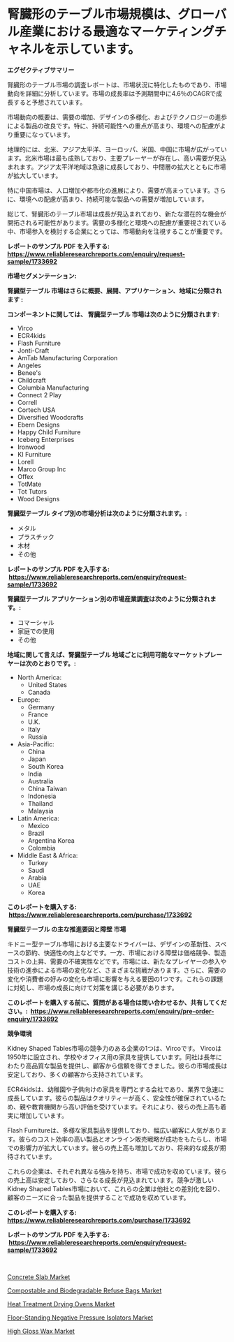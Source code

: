 <p><h1>腎臓形のテーブル市場規模は、グローバル産業における最適なマーケティングチャネルを示しています。</h1></p><p><strong>エグゼクティブサマリー</strong></p>
<p><p>腎臓形のテーブル市場の調査レポートは、市場状況に特化したものであり、市場動向を詳細に分析しています。市場の成長率は予測期間中に4.6％のCAGRで成長すると予想されています。</p><p>市場動向の概要は、需要の増加、デザインの多様化、およびテクノロジーの進歩による製品の改良です。特に、持続可能性への重点が高まり、環境への配慮がより重要になっています。</p><p>地理的には、北米、アジア太平洋、ヨーロッパ、米国、中国に市場が広がっています。北米市場は最も成熟しており、主要プレーヤーが存在し、高い需要が見込まれます。アジア太平洋地域は急速に成長しており、中間層の拡大とともに市場が拡大しています。</p><p>特に中国市場は、人口増加や都市化の進展により、需要が高まっています。さらに、環境への配慮が高まり、持続可能な製品への需要が増加しています。</p><p>総じて、腎臓形のテーブル市場は成長が見込まれており、新たな潜在的な機会が開拓される可能性があります。需要の多様化と環境への配慮が重要視されている中、市場参入を検討する企業にとっては、市場動向を注視することが重要です。</p></p>
<p><strong>レポートのサンプル PDF を入手する: <a href="https://www.reliableresearchreports.com/enquiry/request-sample/1733692">https://www.reliableresearchreports.com/enquiry/request-sample/1733692</a></strong></p>
<p><strong>市場セグメンテーション:</strong></p>
<p><strong> 腎臓型テーブル 市場はさらに概要、展開、アプリケーション、地域に分類されます :</strong></p>
<p><strong>コンポーネントに関しては、 腎臓型テーブル 市場は次のように分類されます: &nbsp;</strong></p>
<p><ul><li>Virco</li><li>ECR4kids</li><li>Flash Furniture</li><li>Jonti-Craft</li><li>AmTab Manufacturing Corporation</li><li>Angeles</li><li>Benee's</li><li>Childcraft</li><li>Columbia Manufacturing</li><li>Connect 2 Play</li><li>Correll</li><li>Cortech USA</li><li>Diversified Woodcrafts</li><li>Ebern Designs</li><li>Happy Child Furniture</li><li>Iceberg Enterprises</li><li>Ironwood</li><li>KI Furniture</li><li>Lorell</li><li>Marco Group Inc</li><li>Offex</li><li>TotMate</li><li>Tot Tutors</li><li>Wood Designs</li></ul></p>
<p><strong> 腎臓型テーブル タイプ別の市場分析は次のように分類されます。:</strong></p>
<p><ul><li>メタル</li><li>プラスチック</li><li>木材</li><li>その他</li></ul></p>
<p><strong>レポートのサンプル PDF を入手する: &nbsp;<a href="https://www.reliableresearchreports.com/enquiry/request-sample/1733692">https://www.reliableresearchreports.com/enquiry/request-sample/1733692</a></strong></p>
<p><strong> 腎臓型テーブル アプリケーション別の市場産業調査は次のように分類されます。:</strong></p>
<p><ul><li>コマーシャル</li><li>家庭での使用</li><li>その他</li></ul></p>
<p><strong>地域に関して言えば、腎臓型テーブル 地域ごとに利用可能なマーケットプレーヤーは次のとおりです。:</strong></p>
<p><ul>
    <li>
        North America:
        <ul>
            <li>United States</li>
            <li>Canada</li>
        </ul>
    </li>
    <li>
        Europe:
        <ul>
            <li>Germany</li>
            <li>France</li>
            <li>U.K.</li>
            <li>Italy</li>
            <li>Russia</li>
        </ul>
    </li>
    <li>
        Asia-Pacific:
        <ul>
            <li>China</li>
            <li>Japan</li>
            <li>South Korea</li>
            <li>India</li>
            <li>Australia</li>
            <li>China Taiwan</li>
            <li>Indonesia</li>
            <li>Thailand</li>
            <li>Malaysia</li>
        </ul>
    </li>
    <li>
        Latin America:
        <ul>
            <li>Mexico</li>
            <li>Brazil</li>
            <li>Argentina Korea</li>
            <li>Colombia</li>
        </ul>
    </li>
    <li>
        Middle East & Africa:
        <ul>
            <li>Turkey</li>
            <li>Saudi</li>
            <li>Arabia</li>
            <li>UAE</li>
            <li>Korea</li>
        </ul>
    </li>
    </ul></p>
<p><strong>このレポートを購入する: &nbsp;<a href="https://www.reliableresearchreports.com/purchase/1733692">https://www.reliableresearchreports.com/purchase/1733692</a></strong></p>
<p><strong>腎臓型テーブル の主な推進要因と障壁 市場</strong></p>
<p><p>キドニー型テーブル市場における主要なドライバーは、デザインの革新性、スペースの節約、快適性の向上などです。一方、市場における障壁は価格競争、製造コストの上昇、需要の不確実性などです。市場には、新たなプレイヤーの参入や技術の進歩による市場の変化など、さまざまな挑戦があります。さらに、需要の変化や消費者の好みの変化も市場に影響を与える要因の1つです。これらの課題に対処し、市場の成長に向けて対策を講じる必要があります。</p></p>
<p><strong>このレポートを購入する前に、質問がある場合は問い合わせるか、共有してください。:&nbsp; <a href="https://www.reliableresearchreports.com/enquiry/pre-order-enquiry/1733692">https://www.reliableresearchreports.com/enquiry/pre-order-enquiry/1733692</a></strong></p>
<p><strong>競争環境</strong></p>
<p><p>Kidney Shaped Tables市場の競争力のある企業の1つは、Vircoです。 Vircoは1950年に設立され、学校やオフィス用の家具を提供しています。同社は長年にわたり高品質な製品を提供し、顧客から信頼を得てきました。彼らの市場成長は安定しており、多くの顧客から支持されています。</p><p>ECR4kidsは、幼稚園や子供向けの家具を専門とする会社であり、業界で急速に成長しています。彼らの製品はクオリティーが高く、安全性が確保されているため、親や教育機関から高い評価を受けています。それにより、彼らの売上高も着実に増加しています。</p><p>Flash Furnitureは、多様な家具製品を提供しており、幅広い顧客に人気があります。彼らのコスト効率の高い製品とオンライン販売戦略が成功をもたらし、市場での影響力が拡大しています。彼らの売上高も増加しており、将来的な成長が期待されています。</p><p>これらの企業は、それぞれ異なる強みを持ち、市場で成功を収めています。彼らの売上高は安定しており、さらなる成長が見込まれています。競争が激しいKidney Shaped Tables市場において、これらの企業は他社との差別化を図り、顧客のニーズに合った製品を提供することで成功を収めています。</p></p>
<p><strong>このレポートを購入する: &nbsp; <a href="https://www.reliableresearchreports.com/purchase/1733692">https://www.reliableresearchreports.com/purchase/1733692</a></strong></p>
<p><strong>レポートのサンプル PDF を入手する: &nbsp;<a href="https://www.reliableresearchreports.com/enquiry/request-sample/1733692">https://www.reliableresearchreports.com/enquiry/request-sample/1733692</a></strong><strong></strong></p>
<p>&nbsp;</p>
<p><p><a href="https://view.publitas.com/reportprime-1/concrete-slab-market-challenges-opportunities-and-growth-drivers-and-major-market-players-forecasted-for-period-from-2024-2031/">Concrete Slab Market</a></p><p><a href="https://ivy-potential-64b.notion.site/Compostable-and-Biodegradable-Refuse-Bags-Market-Research-Report-The-Key-To-Successful-Business-Str-0f70033c334e4f38bf37a8bc04fec3bf">Compostable and Biodegradable Refuse Bags Market</a></p><p><a href="https://nifty-kite-d51.notion.site/Heat-Treatment-Drying-Ovens-Market-Research-Report-Unlocks-Analysis-on-the-Market-Financial-Status--9b1724fce4a0414a96a956c1a25236c1">Heat Treatment Drying Ovens Market</a></p><p><a href="https://five-trouble-98a.notion.site/Insights-into-Floor-Standing-Negative-Pressure-Isolators-Market-Size-Analysing-Market-Share-Trends-92a326d9cc8149a39c9ee90a5755a183">Floor-Standing Negative Pressure Isolators Market</a></p><p><a href="https://view.publitas.com/reportprime-1/insights-into-high-gloss-wax-market-size-analysing-market-share-trends-and-growth-from-2024-to-2031/">High Gloss Wax Market</a></p></p>